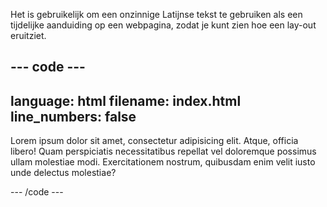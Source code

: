 Het is gebruikelijk om een onzinnige Latijnse tekst te gebruiken als een tijdelijke aanduiding op een webpagina, zodat je kunt zien hoe een lay-out eruitziet.

## --- code ---

language: html
filename: index.html
line_numbers: false
--------------------------------------------------------

<p>Lorem ipsum dolor sit amet, consectetur adipisicing elit. Atque, officia libero! Quam perspiciatis necessitatibus repellat vel doloremque possimus ullam molestiae modi. Exercitationem nostrum, quibusdam enim velit iusto unde delectus molestiae?</p>

\--- /code ---
